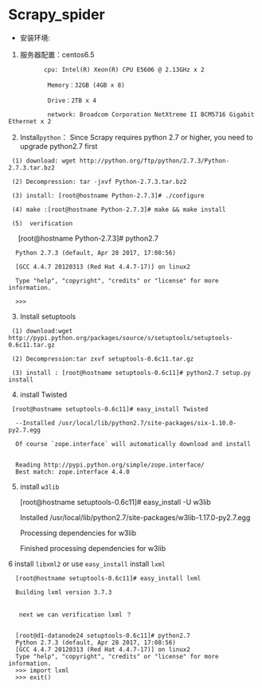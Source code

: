 # Scrapy_spider

* 安装环境:
 
 1. 服务器配置：centos6.5

```
          cpu: Intel(R) Xeon(R) CPU E5606 @ 2.13GHz x 2
          
           Memory：32GB (4GB x 8)
          
           Drive：2TB x 4
          
           network: Broadcom Corporation NetXtreme II BCM5716 Gigabit Ethernet x 2

 ```

  2.  Install`python`： Since Scrapy requires python 2.7 or higher, you need to upgrade python2.7 first
     
     
     (1) download: wget http://python.org/ftp/python/2.7.3/Python-2.7.3.tar.bz2
     
     (2) Decompression: tar -jxvf Python-2.7.3.tar.bz2
     
     (3) install: [root@hostname Python-2.7.3]# ./configure

     (4) make :[root@hostname Python-2.7.3]# make && make install
     
     (5)  verification
     
     

      
      [root@hostname Python-2.7.3]# python2.7
      
      Python 2.7.3 (default, Apr 28 2017, 17:08:56)
      
      [GCC 4.4.7 20120313 (Red Hat 4.4.7-17)] on linux2
      
      Type "help", "copyright", "credits" or "license" for more information.
      
      >>>
     
   3. Install setuptools
   
     (1) download:wget http://pypi.python.org/packages/source/s/setuptools/setuptools-0.6c11.tar.gz
     
     (2) Decompression:tar zxvf setuptools-0.6c11.tar.gz

     (3) install : [root@hostname setuptools-0.6c11]# python2.7 setup.py  install

   4. install Twisted
   

   
     [root@hostname setuptools-0.6c11]# easy_install Twisted

      --Installed /usr/local/lib/python2.7/site-packages/six-1.10.0-py2.7.egg

      Of course `zope.interface` will automatically download and install


      Reading http://pypi.python.org/simple/zope.interface/
      Best match: zope.interface 4.4.0

   
   
   5.  install `w3lib`
       
       [root@hostname setuptools-0.6c11]# easy_install -U w3lib
       
      

       Installed /usr/local/lib/python2.7/site-packages/w3lib-1.17.0-py2.7.egg
       
       Processing dependencies for w3lib
       
       Finished processing dependencies for w3lib
      

       
    
   6 install `libxml2` or use `easy_install` install `lxml`
    
      [root@hostname setuptools-0.6c11]# easy_install lxml
      
      Building lxml version 3.7.3

  
       next we can verification lxml ？
       

      [root@d1-datanode24 setuptools-0.6c11]# python2.7
      Python 2.7.3 (default, Apr 28 2017, 17:08:56)
      [GCC 4.4.7 20120313 (Red Hat 4.4.7-17)] on linux2
      Type "help", "copyright", "credits" or "license" for more information.
      >>> import lxml
      >>> exit()




    




     

                                        
  
  
